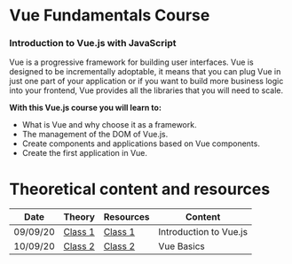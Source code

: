 # Vue Fundamentals Course

### Introduction to Vue.js with JavaScript

Vue is a progressive framework for building user interfaces. Vue is designed to be incrementally adoptable, it means that you can plug Vue in just one part of your application or if you want to build more business logic into your frontend, Vue provides all the libraries that you will need to scale.

**With this Vue.js course you will learn to:**

- What is Vue and why choose it as a framework.
- The management of the DOM of Vue.js.
- Create components and applications based on Vue components.
- Create the first application in Vue.

# Theoretical content and resources

| Date     | Theory                      | Resources                   | Content                |
| -------- | --------------------------- | --------------------------- | ---------------------- |
| 09/09/20 | [Class 1](theory/class1.md) | [Class 1](resources/class1) | Introduction to Vue.js |
10/09/20 | [Class 2](theory/class2.md) | [Class 2](resources/class2) | Vue Basics